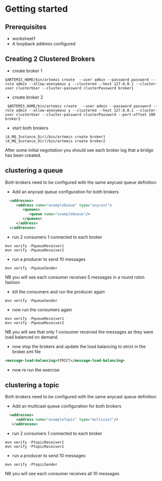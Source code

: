 # Getting started

## Prerequisites
 
-   worksheet1
-   A loopback address configured

## Creating 2 Clustered Brokers

-   create broker 1

```code
$ARTEMIS_HOME/bin/artemis create  --user admin --password password --role admin --allow-anonymous y --clustered --host 127.0.0.1 --cluster-user clusterUser --cluster-password clusterPassword broker1
```
-   create broker 2

```code
 $ARTEMIS_HOME/bin/artemis create  --user admin --password password --role admin --allow-anonymous y --clustered --host 127.0.0.1 --cluster-user clusterUser --cluster-password clusterPassword --port-offset 100 broker2
```

-   start both brokers
```code
(A_MQ_Instance_Dir)/bin/artemis create broker1
(A_MQ_Instance_Dir)/bin/artemis create broker2
```

After some initial negotiation you should see each broker log that a bridge has been created.

## clustering a queue

Both brokers need to be configured with the same anycast queue definition

-   Add an anycast queue configuration for both brokers
```xml
  <addresses>
     <address name="exampleQueue" type="anycast">
        <queues>
           <queue name="exampleQueue"/>
        </queues>
     </address>
  </addresses>
```

-   run 2 consumers 1 connected to each broker
```code
mvn verify -PqueueReceiver1
mvn verify -PqueueReceiver2                                      
```

-   run a producer to send 10 messages
```code
mvn verify -PqueueSender
```

NB you will see each consumer receives 5 messages in a round robin fashion

-   kill the consumers and run the producer again

```code
mvn verify -PqueueSender
```
-   now run the consumers again
```code
mvn verify -PqueueReceiver1
mvn verify -PqueueReceiver2                                      
```

NB you will see that only 1 consumer received the messages as they were load balanced on demand.

-   now stop the brokers and update the load balancing to strict in the broker.xml file
```xml
<message-load-balancing>STRICT</message-load-balancing>
```

-   now re run the exercise

## clustering a topic

Both brokers need to be configured with the same anycast queue definition

-   Add an multicast queue configuration for both brokers
```xml
  <addresses>
     <address name="exampleTopic" type="multicast"/>
   </addresses>
```

-   run 2 consumers 1 connected to each broker
```code
mvn verify -PtopicReceiver1
mvn verify -PtopicReceiver2                                      
```

-   run a producer to send 10 messages
```code
mvn verify -PtopicSender
```

NB you will see each consumer receives all 10 messages



